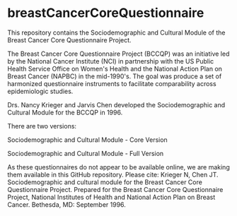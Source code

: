 # breastCancerCoreQuestionnaire
This repository contains the Sociodemographic and Cultural Module of the Breast Cancer Core Questionnaire Project.

The Breast Cancer Core Questionnaire Project (BCCQP) was an initiative led by the National Cancer Institute (NCI) in partnership with the US Public Health Service Office on Women's Health and the National Action Plan on Breast Cancer (NAPBC) in the mid-1990's. The goal was produce a set of harmonized questionnaire instruments to facilitate comparability across epidemiologic studies.

Drs. Nancy Krieger and Jarvis Chen developed the Sociodemographic and Cultural Module for the BCCQP in 1996. 

There are two versions:

Sociodemographic and Cultural Module - Core Version

Sociodemographic and Cultural Module - Full Version

As these questionnaires do not appear to be available online, we are making them available in this GitHub repository. Please cite:
Krieger N, Chen JT. Sociodemographic and cultural module for the Breast Cancer Core Questionnaire Project.
Prepared for the Breast Cancer Core Questionnaire Project, National Institutes of Health and National Action Plan on Breast Cancer. Bethesda, MD: September 1996.
